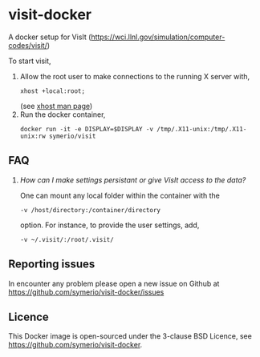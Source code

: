 # visit-docker

A docker setup for VisIt (https://wci.llnl.gov/simulation/computer-codes/visit/)


To start visit,

 1. Allow the root user to make connections to the running X server with,
    ```
    xhost +local:root;
    ```
    (see [xhost man page](http://manpages.ubuntu.com/manpages/zesty/en/man1/xhost.1.html))
 2. Run the docker container,
    ```
    docker run -it -e DISPLAY=$DISPLAY -v /tmp/.X11-unix:/tmp/.X11-unix:rw symerio/visit
    ```

## FAQ

1. *How can I make settings persistant or give VisIt access to the data?*
  
   One can mount any local folder within the container with the
   ```
   -v /host/directory:/container/directory
   ```
   option. For instance, to provide the user settings, add,
   ```
   -v ~/.visit/:/root/.visit/
   ```

## Reporting issues

In encounter any problem please open a new issue on Github at https://github.com/symerio/visit-docker/issues


## Licence

This Docker image is open-sourced under the 3-clause BSD Licence, see https://github.com/symerio/visit-docker.

